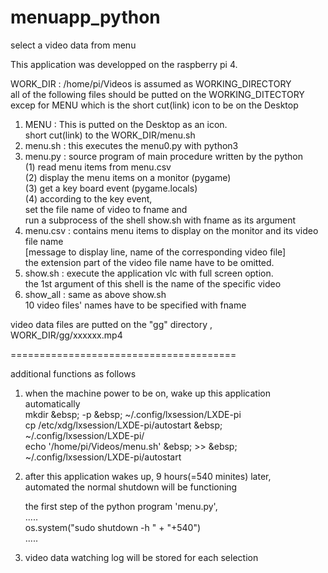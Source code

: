 # menuapp_python
select a video data from menu  

This application was developped on the raspberry pi 4.  

WORK_DIR : /home/pi/Videos is assumed as WORKING_DIRECTORY  
all of the following files should be putted on the WORKING_DITECTORY  
excep for MENU which is the short cut(link) icon to be on the Desktop  

1. MENU : This is putted on the Desktop as an icon.  
          short cut(link) to the WORK_DIR/menu.sh  
2. menu.sh : this executes the menu0.py with python3  
3. menu.py : source program of main procedure written by the python   
          (1) read menu items from menu.csv  
          (2) display the menu items on a monitor (pygame)   
          (3) get a key board event (pygame.locals)  
          (4) according to the key event,  
             set the file name of video to fname and   
             run a subprocess of the shell show.sh with fname as its argument   
4. menu.csv : contains menu items to display on the monitor and its video file name   
          [message to display line, name of the corresponding video file]  
          the extension part of the video file name have to be omitted.   
5. show.sh : execute the application vlc with full screen option.  
          the 1st argument of this shell is the name of the specific video   
6. show_all : same as above show.sh  
          10 video files' names have to be specified with fname  

video data files are putted on the "gg" directory , WORK_DIR/gg/xxxxxx.mp4

=======================================  

additional functions as follows  

1. when the machine power to be on, wake up this application automatically  
    mkdir &ebsp; -p &ebsp; ~/.config/lxsession/LXDE-pi  
    cp /etc/xdg/lxsession/LXDE-pi/autostart &ebsp; ~/.config/lxsession/LXDE-pi/    
    echo '/home/pi/Videos/menu.sh' &ebsp; >> &ebsp; ~/.config/lxsession/LXDE-pi/autostart  

2. after this application wakes up, 9 hours(=540 minites) later,  
   automated the normal shutdown will be functioning  

     the first step of the python program 'menu.py',  
             .....  
         os.system("sudo shutdown -h " + "+540")  
             .....  

3. video data watching log will be stored for each selection  
